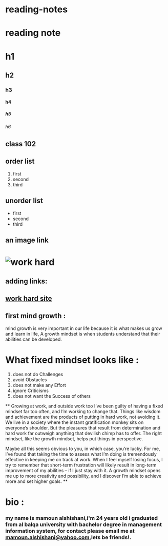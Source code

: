 # reading-notes
# reading note
# h1
## h2
### h3
#### h4
##### h5
###### h6

## class 102
## order list
1. first
2. second
3. third
## unorder list
* first
* second
* third
## an image link
# ![work hard](https://i.pinimg.com/originals/0c/ed/33/0ced3349264a3e4c210e2ad350cf09f8.jpg)
## adding links:
## [work hard site](https://www.becomingminimalist.com/work-hard/)

## first mind growth : 
mind growth is very important in our life because it is what makes us grow and learn in life, A growth mindset is when students understand that their abilities can be developed.
# What fixed mindset looks like :
1. does not do Challenges
2. avoid Obstacles
3. does not make any Effort
4. ignore Criticisms
5. does not want the Success of others

** Growing at work, and outside work too
I’ve been guilty of having a fixed mindset far too often, and I’m working to change that. Things like wisdom and achievement are the products of putting in hard work, not avoiding it. We live in a society where the instant gratification monkey sits on everyone’s shoulder. But the pleasures that result from determination and hard work far outweigh anything that devilish chimp has to offer. The right mindset, like the growth mindset, helps put things in perspective.

Maybe all this seems obvious to you, in which case, you’re lucky. For me, I’ve found that taking the time to assess what I’m doing is tremendously effective in keeping me on track at work. When I feel myself losing focus, I try to remember that short-term frustration will likely result in long-term improvement of my abilities – if I just stay with it. A growth mindset opens me up to more creativity and possibility, and I discover I’m able to achieve more and set higher goals. **

# bio :
### my name is mamoun alshishani,i'm 24 years old i graduated from al balqa university with bachelor degree in management information system, for contact please email me at mamoun.alshishani@yahoo.com,lets be friends!.
